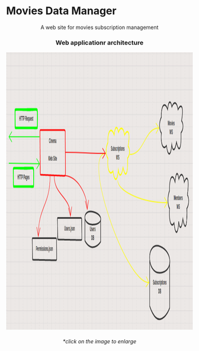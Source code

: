 # Movies Data Manager
<p align="center">
A web site for movies subscription management
  </p>

<h3 align="center">
 Web applicationr architecture
  </h3>


<p align="center">
<img src="./architectureServer.png" width="1300" height="750">
  </p>
 <h6 align="center">
*click on the image to enlarge
</h6>
